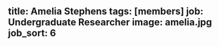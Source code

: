 title: Amelia Stephens
tags: [members]
job: Undergraduate Researcher
image: amelia.jpg
job_sort: 6
---
